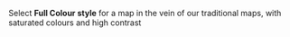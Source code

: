 Select **Full Colour style** for a map in the vein of our traditional maps, with saturated colours and high contrast
